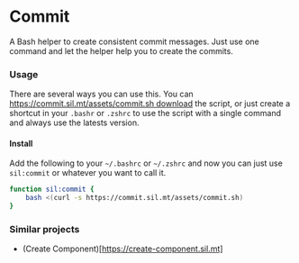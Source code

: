 # Commit

A Bash helper to create consistent commit messages. Just use one command and let the helper help you to create the commits.

### Usage

There are several ways you can use this. You can [https://commit.sil.mt/assets/commit.sh download](download) the script, or just create a shortcut in your `.bashr` or `.zshrc` to use the script with a single command and always use the latests version.

#### Install

Add the following to your `~/.bashrc` or `~/.zshrc` and now you can just use `sil:commit` or whatever you want to call it.

```bash
function sil:commit {
    bash <(curl -s https://commit.sil.mt/assets/commit.sh)
}
```

### Similar projects

- (Create Component)[https://create-component.sil.mt]

